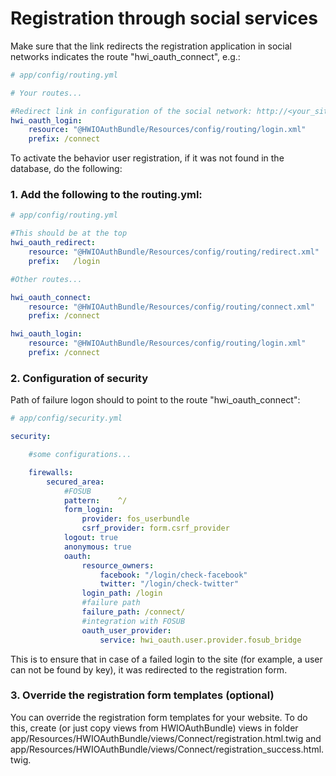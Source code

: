 Registration through social services
====================================

Make sure that the link redirects the registration application in social
networks indicates the route "hwi_oauth_connect", e.g.:

``` yaml
# app/config/routing.yml

# Your routes...

#Redirect link in configuration of the social network: http://<your_site>/connect/
hwi_oauth_login:
    resource: "@HWIOAuthBundle/Resources/config/routing/login.xml"
    prefix: /connect
```

To activate the behavior user registration, if it was not found in the database, do the following:

### 1. Add the following to the routing.yml:

``` yaml
# app/config/routing.yml

#This should be at the top
hwi_oauth_redirect:
    resource: "@HWIOAuthBundle/Resources/config/routing/redirect.xml"
    prefix:   /login

#Other routes...

hwi_oauth_connect:
    resource: "@HWIOAuthBundle/Resources/config/routing/connect.xml"
    prefix: /connect

hwi_oauth_login:
    resource: "@HWIOAuthBundle/Resources/config/routing/login.xml"
    prefix: /connect
```

### 2. Configuration of security

Path of failure logon should to point to the route "hwi_oauth_connect":

``` yaml
# app/config/security.yml

security:

    #some configurations...

    firewalls:
        secured_area:
            #FOSUB
            pattern:    ^/
            form_login:
                provider: fos_userbundle
                csrf_provider: form.csrf_provider
            logout: true
            anonymous: true
            oauth:
                resource_owners:
                    facebook: "/login/check-facebook"
                    twitter: "/login/check-twitter"
                login_path: /login
                #failure path
                failure_path: /connect/
                #integration with FOSUB
                oauth_user_provider:
                    service: hwi_oauth.user.provider.fosub_bridge
```

This is to ensure that in case of a failed login to the site (for example, a user can not be found by key),
it was redirected to the registration form.

### 3. Override the registration form templates (optional)

You can override the registration form templates for your website. To do this, create (or just copy views from
HWIOAuthBundle) views in folder app/Resources/HWIOAuthBundle/views/Connect/registration.html.twig and
app/Resources/HWIOAuthBundle/views/Connect/registration_success.html.twig.